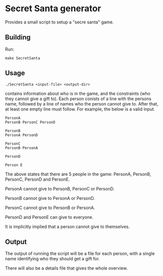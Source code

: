 # Secret Santa generator

Provides a small script to setup a "secre santa" game.

## Building

Run: 

```
make SecretSanta
```

## Usage

```
./SecretSanta <input-file> <output-dir>
```

<input-file> contains information about who is in the game, and the constraints (who they cannot give a gift to).
Each person conists of a line with the persons name, followed by a line of names who the person cannot give to.
After that, at least one empty line must follow. For example, the below is a valid input.

```
PersonA
PersonB PersonC PersonD

PersonB
PersonA PersonD

PersonC
PersonB PersonA

PersonD

Person E
```

The above states that there are 5 people in the game:
PersonA, PersonB, PersonC, PersonD and PersonE.

PersonA cannot give to PersonB, PersonC or PersonD.

PersonB cannot give to PersonA or PersonD.

PersonC cannot give to PersonB or PersonA.

PersonD and PersonE can give to everyone.

It is implicitly implied that a person cannot give to themselves. 

## Output

The output of running the script will be a file for each person, with a single name identifying who they should get a gift for.

There will also be a details file that gives the whole overview.